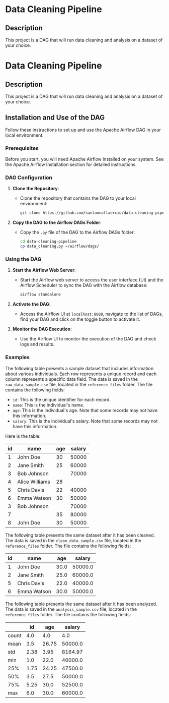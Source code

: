 # Data Cleaning Pipeline

## Description

This project is a DAG that will run data cleaning and analysis on a dataset of your choice.

# Data Cleaning Pipeline

## Description

This project is a DAG that will run data cleaning and analysis on a dataset of your choice.

## Installation and Use of the DAG

Follow these instructions to set up and use the Apache Airflow DAG in your local environment.

### Prerequisites

Before you start, you will need Apache Airflow installed on your system. See the Apache Airflow Installation section for
detailed instructions.

### DAG Configuration

1. **Clone the Repository**:
    - Clone the repository that contains the DAG to your local environment:
      ```bash
      git clone https://github.com/santannaflaercio/data-cleaning-pipeline.git
      ```

2. **Copy the DAG to the Airflow DAGs Folder**:
    - Copy the `.py` file of the DAG to the Airflow DAGs folder:
      ```bash
      cd data-cleaning-pipeline
      cp data_cleaning.py ~/airflow/dags/
      ```

### Using the DAG

1. **Start the Airflow Web Server**:
    - Start the Airflow web server to access the user interface (UI) and the Airflow Scheduler to sync the DAG with the
      Airflow database:
      ```bash
      airflow standalone
      ```

2. **Activate the DAG**:
    - Access the Airflow UI at `localhost:8080`, navigate to the list of DAGs, find your DAG and click on the toggle
      button to activate it.

3. **Monitor the DAG Execution**:
    - Use the Airflow UI to monitor the execution of the DAG and check logs and results.

### Examples

The following table presents a sample dataset that includes information about various individuals. Each row represents a
unique record and each column represents a specific data field. The data is saved in the `raw_data_sample.csv` file,
located in the `reference_files` folder. The file contains the following fields:

- `id`: This is the unique identifier for each record.
- `name`: This is the individual's name.
- `age`: This is the individual's age. Note that some records may not have this information.
- `salary`: This is the individual's salary. Note that some records may not have this information.

Here is the table:

| id | name           | age | salary |
|----|----------------|-----|--------|
| 1  | John Doe       | 30  | 50000  |
| 2  | Jane Smith     | 25  | 60000  |
| 3  | Bob Johnson    |     | 70000  |
| 4  | Alice Williams | 28  |        |
| 5  | Chris Davis    | 22  | 40000  |
| 6  | Emma Watson    | 30  | 50000  |
| 3  | Bob Johnson    |     | 70000  |
| 7  |                | 35  | 80000  |
| 8  | John Doe       | 30  | 50000  |

The following table presents the same dataset after it has been cleaned. The data is saved in
the `clean_data_sample.csv` file, located in the `reference_files` folder. The file contains the following fields:

| id | name        | age  | salary  |
|----|-------------|------|---------|
| 1  | John Doe    | 30.0 | 50000.0 |
| 2  | Jane Smith  | 25.0 | 60000.0 |
| 5  | Chris Davis | 22.0 | 40000.0 |
| 6  | Emma Watson | 30.0 | 50000.0 |

The following table presents the same dataset after it has been analyzed. The data is saved in the `analysis_sample.csv`
file, located in the `reference_files` folder. The file contains the following fields:

|     | id  | age  | salary  |
|-----|-----|------|---------|
|count| 4.0 | 4.0  | 4.0     |
|mean | 3.5 | 26.75| 50000.0 |
|std  | 2.38| 3.95 | 8164.97 |
|min  | 1.0 | 22.0 | 40000.0 |
|25%  | 1.75| 24.25| 47500.0 |
|50%  | 3.5 | 27.5 | 50000.0 |
|75%  | 5.25| 30.0 | 52500.0 |
|max  | 6.0 | 30.0 | 60000.0 |